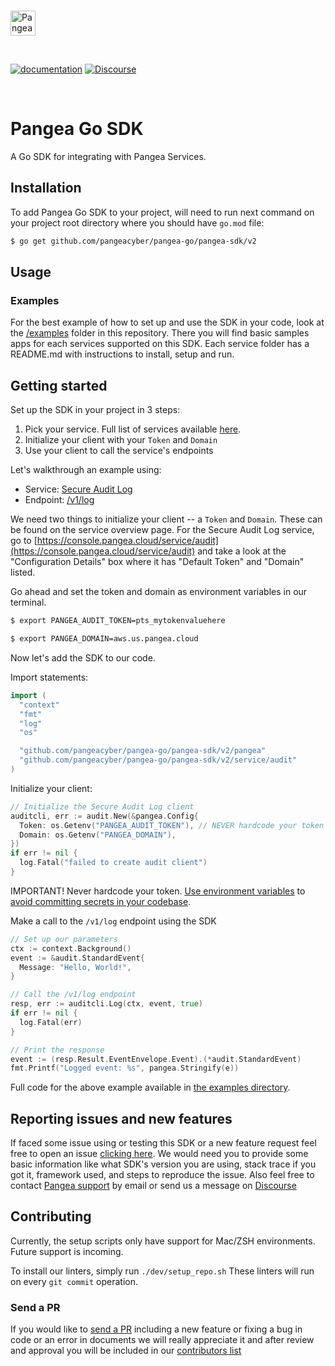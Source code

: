 <p>
  <br />
  <a href="https://pangea.cloud?utm_source=github&utm_medium=node-sdk" target="_blank" rel="noopener noreferrer">
    <img src="https://pangea-marketing.s3.us-west-2.amazonaws.com/pangea-color.svg" alt="Pangea Logo" height="40" />
  </a>
  <br />
</p>

<p>
<br />

[![documentation](https://img.shields.io/badge/documentation-pangea-blue?style=for-the-badge&labelColor=551B76)](https://pangea.cloud/docs/sdk/go/)
[![Discourse](https://img.shields.io/badge/Discourse-4A154B?style=for-the-badge&logo=discourse&logoColor=white)](https://l.pangea.cloud/Jd4wlGs)

<br />
</p>

# Pangea Go SDK

A Go SDK for integrating with Pangea Services.

## Installation

To add Pangea Go SDK to your project, will need to run next command on your project root directory where you should have `go.mod` file:

```bash
$ go get github.com/pangeacyber/pangea-go/pangea-sdk/v2
```

## Usage

### Examples

For the best example of how to set up and use the SDK in your code, look at the [/examples](https://github.com/pangeacyber/pangea-go/tree/main/examples) folder in this repository. There you will find basic samples apps for each services supported on this SDK. Each service folder has a README.md with instructions to install, setup and run.

## Getting started

Set up the SDK in your project in 3 steps:

1. Pick your service. Full list of services available [here](https://pangea.cloud).
1. Initialize your client with your `Token` and `Domain`
1. Use your client to call the service's endpoints

Let's walkthrough an example using:

- Service: [Secure Audit Log](https://pangea.cloud/services/secure-audit-log/)
- Endpoint: [/v1/log](https://pangea.cloud/docs/api/audit#log-an-entry)

We need two things to initialize your client -- a `Token` and `Domain`. These can be found on the service overview page. For the Secure Audit Log service, go to [https://console.pangea.cloud/service/audit](https://console.pangea.cloud/service/audit) and take a look at the "Configuration Details" box where it has "Default Token" and "Domain" listed.

Go ahead and set the token and domain as environment variables in our terminal.

```sh
$ export PANGEA_AUDIT_TOKEN=pts_mytokenvaluehere
```

```sh
$ export PANGEA_DOMAIN=aws.us.pangea.cloud
```

Now let's add the SDK to our code.

Import statements:

```go
import (
  "context"
  "fmt"
  "log"
  "os"

  "github.com/pangeacyber/pangea-go/pangea-sdk/v2/pangea"
  "github.com/pangeacyber/pangea-go/pangea-sdk/v2/service/audit"
)
```

Initialize your client:

```go
// Initialize the Secure Audit Log client
auditcli, err := audit.New(&pangea.Config{
  Token: os.Getenv("PANGEA_AUDIT_TOKEN"), // NEVER hardcode your token here, always use env vars
  Domain: os.Getenv("PANGEA_DOMAIN"),
})
if err != nil {
  log.Fatal("failed to create audit client")
}
```

IMPORTANT! Never hardcode your token. [Use environment variables](https://gobyexample.com/environment-variables) to [avoid committing secrets in your codebase](https://www.thisdot.co/blog/a-guide-to-keeping-secrets-out-of-git-repositories/).

Make a call to the `/v1/log` endpoint using the SDK

```go
// Set up our parameters
ctx := context.Background()
event := &audit.StandardEvent{
  Message: "Hello, World!",
}

// Call the /v1/log endpoint
resp, err := auditcli.Log(ctx, event, true)
if err != nil {
  log.Fatal(err)
}

// Print the response
event := (resp.Result.EventEnvelope.Event).(*audit.StandardEvent)
fmt.Printf("Logged event: %s", pangea.Stringify(e))
```

Full code for the above example available in [the examples directory](https://github.com/pangeacyber/pangea-go/blob/main/examples/audit/log_standard_schema.go).

## Reporting issues and new features

If faced some issue using or testing this SDK or a new feature request feel free to open an issue [clicking here](https://github.com/pangeacyber/pangea-go/issues).
We would need you to provide some basic information like what SDK's version you are using, stack trace if you got it, framework used, and steps to reproduce the issue.
Also feel free to contact [Pangea support](mailto:support@pangea.cloud) by email or send us a message on [Discourse](https://l.pangea.cloud/Jd4wlGs)

## Contributing

Currently, the setup scripts only have support for Mac/ZSH environments.
Future support is incoming.

To install our linters, simply run `./dev/setup_repo.sh`
These linters will run on every `git commit` operation.

### Send a PR

If you would like to [send a PR](https://github.com/pangeacyber/pangea-go/pulls) including a new feature or fixing a bug in code or an error in documents we will really appreciate it and after review and approval you will be included in our [contributors list](https://github.com/pangeacyber/pangea-go/blob/main/pangea-sdk/v2/CONTRIBUTING.md)

